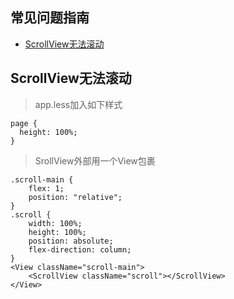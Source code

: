 ## 常见问题指南
- [ScrollView无法滚动](#ScrollView无法滚动)


## ScrollView无法滚动

> app.less加入如下样式


```
page {
  height: 100%;
}
```

> SrollView外部用一个View包裹


```
.scroll-main {
    flex: 1;
    position: "relative";
}
.scroll {
    width: 100%;
    height: 100%;
    position: absolute;
    flex-direction: column;
}
<View className="scroll-main">
    <ScrollView className="scroll"></ScrollView>
</View>
```



